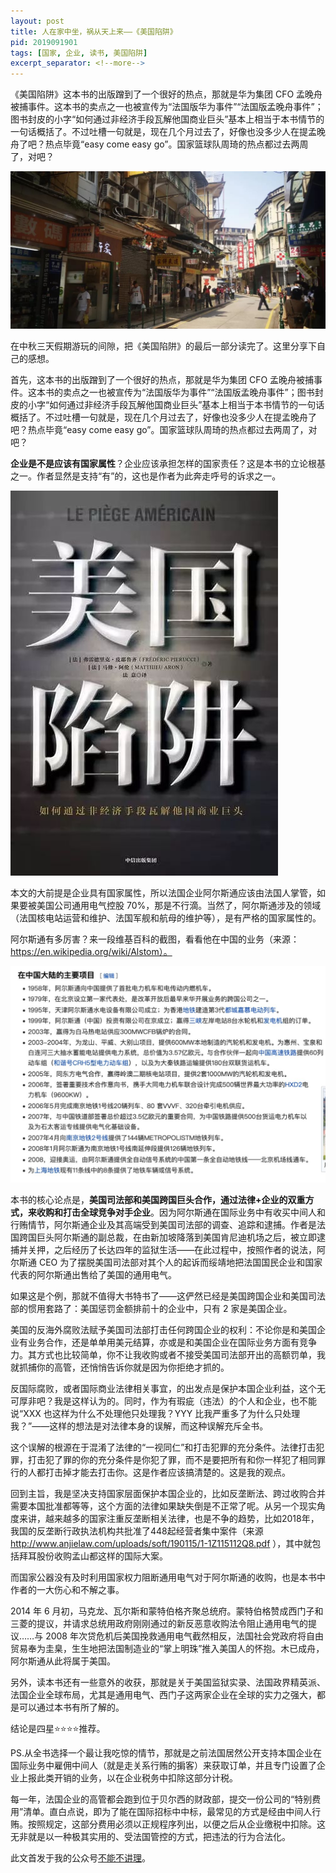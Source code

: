 ```yaml
---
layout: post
title: 人在家中坐，祸从天上来——《美国陷阱》
pid: 2019091901
tags: [国家, 企业, 读书, 美国陷阱]
excerpt_separator: <!--more-->
---
```


《美国陷阱》这本书的出版蹭到了一个很好的热点，那就是华为集团 CFO 孟晚舟被捕事件。这本书的卖点之一也被宣传为“法国版华为事件”“法国版孟晚舟事件”；图书封皮的小字“如何通过非经济手段瓦解他国商业巨头”基本上相当于本书情节的一句话概括了。不过吐槽一句就是，现在几个月过去了，好像也没多少人在提孟晚舟了吧？热点毕竟“easy come easy go”。国家篮球队周琦的热点都过去两周了，对吧？

<!--more-->

![](/uploads/2019/09/Macau-street.jpeg)


在中秋三天假期游玩的间隙，把《美国陷阱》的最后一部分读完了。这里分享下自己的感想。

首先，这本书的出版蹭到了一个很好的热点，那就是华为集团 CFO 孟晚舟被捕事件。这本书的卖点之一也被宣传为“法国版华为事件”“法国版孟晚舟事件”；图书封皮的小字“如何通过非经济手段瓦解他国商业巨头”基本上相当于本书情节的一句话概括了。不过吐槽一句就是，现在几个月过去了，好像也没多少人在提孟晚舟了吧？热点毕竟“easy come easy go”。国家篮球队周琦的热点都过去两周了，对吧？

**企业是不是应该有国家属性**？企业应该承担怎样的国家责任？这是本书的立论根基之一。作者显然是支持“有”的，这也是作者为此奔走呼号的诉求之一。


![](/uploads/2019/09/American.jpeg)


本文的大前提是企业具有国家属性，所以法国企业阿尔斯通应该由法国人掌管，如果要被美国公司通用电气控股 70%，那是不行滴。当然了，阿尔斯通涉及的领域（法国核电站运营和维护、法国军舰和航母的维护等），是有严格的国家属性的。

阿尔斯通有多厉害？来一段维基百科的截图，看看他在中国的业务（来源：https://en.wikipedia.org/wiki/Alstom）。

![](/uploads/2019/09/Alstom.jpeg)



本书的核心论点是，**美国司法部和美国跨国巨头合作，通过法律+企业的双重方式，来收购和打击全球竞争对手企业**。因为阿尔斯通在国际业务中有收买中间人和行贿情节，阿尔斯通企业及其高端受到美国司法部的调查、追踪和逮捕。作者是法国跨国巨头阿尔斯通的副总裁，在由新加坡降落到美国肯尼迪机场之后，被立即逮捕并关押，之后经历了长达四年的监狱生活——在此过程中，按照作者的说法，阿尔斯通 CEO 为了摆脱美国司法部对其个人的起诉而绥靖地把法国国民企业和国家代表的阿尔斯通出售给了美国的通用电气。

如果这是个例，那就不值得大书特书了——这俨然已经是美国跨国企业和美国司法部的惯用套路了：美国惩罚金额排前十的企业中，只有 2 家是美国企业。

美国的反海外腐败法赋予美国司法部打击任何跨国企业的权利：不论你是和美国企业有业务合作，还是单单用美元结算，亦或是和美国企业在国际业务方面有竞争力。其方式也比较简单，你不让我收购或者不接受美国司法部开出的高额罚单，我就抓捕你的高管，还悄悄告诉你就是因为你拒绝才抓的。

反国际腐败，或者国际商业法律相关事宜，的出发点是保护本国企业利益，这个无可厚非吧？我是这样认为的。同时，作为有瑕疵（违法）的个人和企业，也不能说“XXX 也这样为什么不处理他只处理我？YYY 比我严重多了为什么只处理我？”——这样的想法是对法律本身的误解，而这种误解充斥全书。

这个误解的根源在于混淆了法律的“一视同仁”和打击犯罪的充分条件。法律打击犯罪，打击犯了罪的你的充分条件是你犯了罪，而不是要把所有和你一样犯了相同罪行的人都打击掉才能去打击你。这是作者应该搞清楚的。这是我的观点。

回到主旨，我是坚决支持国家层面保护本国企业的，比如反垄断法、跨过收购合并需要本国批准都等等，这个方面的法律如果缺失倒是不正常了呢。从另一个现实角度来讲，越来越多的国家注重反垄断相关法律，也是不争的趋势，比如2018年，我国的反垄断行政执法机构共批准了448起经营者集中案件（来源 http://www.anjielaw.com/uploads/soft/190115/1-1Z115112Q8.pdf ），其中就包括拜耳股份收购孟山都这样的国际大案。

而国家公器没有及时利用国家权力阻断通用电气对于阿尔斯通的收购，也是本书中作者的一大伤心和不解之事。

2014 年 6 月初，马克龙、瓦尔斯和蒙特伯格齐聚总统府。蒙特伯格赞成西门子和三菱的提议，并请求总统用政府刚刚通过的新反恶意收购法令阻止通用电气的提议……与 2008 年次贷危机后美国挽救通用电气截然相反，法国社会党政府将自由贸易奉为圭臬，生生地把法国制造业的“掌上明珠”推入美国人的怀抱。木已成舟，阿尔斯通从此将属于美国。

另外，读本书还有一些意外的收获，那就是关于美国监狱实录、法国政界精英派、法国企业全球布局，尤其是通用电气、西门子这两家企业在全球的实力之强大，都是可以通过本书有所了解的。

结论是四星⭐⭐⭐⭐推荐。

PS.从全书选择一个最让我吃惊的情节，那就是之前法国居然公开支持本国企业在国际业务中雇佣中间人（就是走关系行贿的掮客）来获取订单，并且专门设置了企业上报此类开销的业务，以在企业税务中扣除这部分计税。

每一年，法国企业的高管都会跑到位于贝尔西的财政部，提交一份公司的“特别费用”清单。直白点说，即为了能在国际招标中中标，最常见的方式是经由中间人行贿。按照规定，这部分费用必须以正规程序列出，以便之后从企业缴税中扣除。这无非就是以一种极其实用的、受法国管控的方式，把违法的行为合法化。

此文首发于我的公众号<a href="https://mp.weixin.qq.com/s/AvXcuVH_Ux8FqMMZd_FRhQ">不能不讲理</a>。
